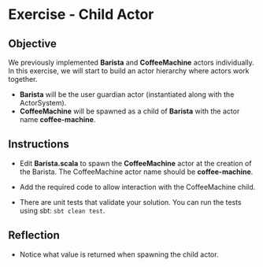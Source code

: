 # Exercise - Child Actor

## Objective

We previously implemented **Barista** and **CoffeeMachine** actors individually. In this exercise, we will start to
build an actor hierarchy where actors work together.

- **Barista** will be the user guardian actor (instantiated along with the ActorSystem).
- **CoffeeMachine** will be spawned as a child of **Barista** with the actor name **coffee-machine**.

## Instructions

- Edit **Barista.scala** to spawn the **CoffeeMachine** actor at the creation of the Barista. The CoffeeMachine actor
  name should be **coffee-machine**.
- Add the required code to allow interaction with the CoffeeMachine child.

- There are unit tests that validate your solution. You can run the tests using sbt: `sbt clean test`.

## Reflection

- Notice what value is returned when spawning the child actor.
